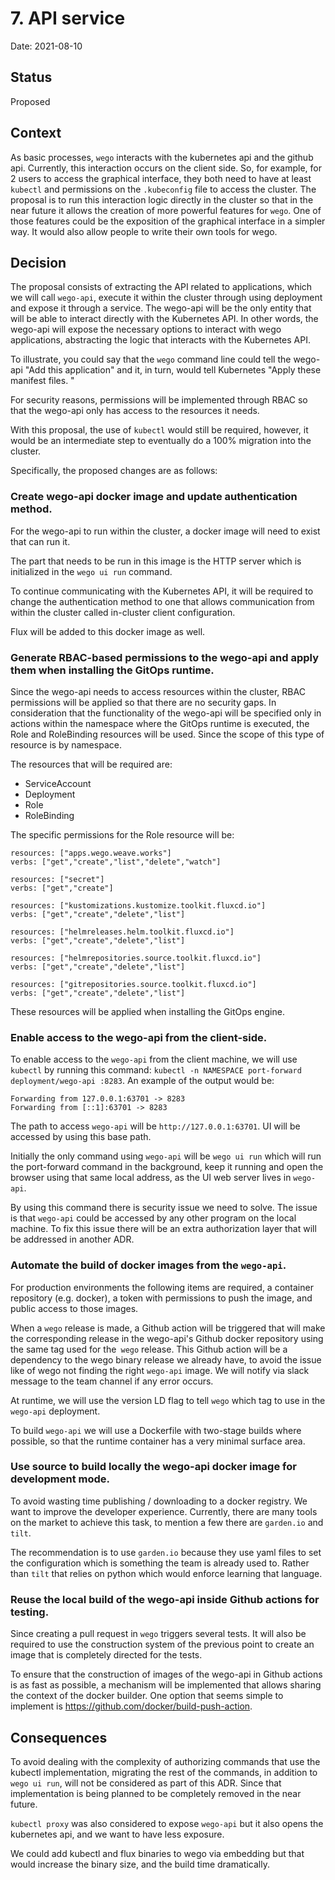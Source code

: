 # 7. API service

Date: 2021-08-10

## Status

Proposed

## Context

As basic processes, `wego` interacts with the kubernetes api and the github api. Currently, this interaction occurs on the client side. So, for example, for 2 users to access the graphical interface, they both need to have at least `kubectl` and permissions on the `.kubeconfig` file to access the cluster. The proposal is to run this interaction logic directly in the cluster so that in the near future it allows the creation of more powerful features for `wego`. One of those features could be the exposition of the graphical interface in a simpler way. It would also allow people to write their own tools for wego.

## Decision

The proposal consists of extracting the API related to applications, which we will call `wego-api`, execute it within the cluster through using deployment and expose it through a service. The wego-api will be the only entity that will be able to interact directly with the Kubernetes API. In other words, the wego-api will expose the necessary options to interact with wego applications, abstracting the logic that interacts with the Kubernetes API.

To illustrate, you could say that the `wego` command line could tell the wego-api "Add this application" and it, in turn, would tell Kubernetes "Apply these manifest files. "

For security reasons, permissions will be implemented through RBAC so that the wego-api only has access to the resources it needs.

With this proposal, the use of `kubectl` would still be required, however, it would be an intermediate step to eventually do
a 100% migration into the cluster.

Specifically, the proposed changes are as follows:

### Create wego-api docker image and update authentication method.

For the wego-api to run within the cluster, a docker image will need to exist that can run it.

The part that needs to be run in this image is the HTTP server which is initialized in the `wego ui run` command.

To continue communicating with the Kubernetes API, it will be required to change the authentication method to one that allows communication from within the cluster called in-cluster client configuration.

Flux will be added to this docker image as well.

### Generate RBAC-based permissions to the wego-api and apply them when installing the GitOps runtime.

Since the wego-api needs to access resources within the cluster, RBAC permissions will be applied so that there are no security gaps. In consideration that the functionality of the wego-api will be specified only in actions within the namespace where the GitOps runtime is executed, the Role and RoleBinding resources will be used. Since the scope of this type of resource is by namespace. 

The resources that will be required are:

- ServiceAccount
- Deployment
- Role
- RoleBinding

The specific permissions for the Role resource will be:

```
resources: ["apps.wego.weave.works"]
verbs: ["get","create","list","delete","watch"]

resources: ["secret"]
verbs: ["get","create"]

resources: ["kustomizations.kustomize.toolkit.fluxcd.io"]
verbs: ["get","create","delete","list"]

resources: ["helmreleases.helm.toolkit.fluxcd.io"]
verbs: ["get","create","delete","list"]

resources: ["helmrepositories.source.toolkit.fluxcd.io"]
verbs: ["get","create","delete","list"]

resources: ["gitrepositories.source.toolkit.fluxcd.io"]
verbs: ["get","create","delete","list"]
```

These resources will be applied when installing the GitOps engine.

### Enable access to the wego-api from the client-side.

To enable access to the `wego-api` from the client machine, we will use `kubectl` by running this command: `kubectl -n NAMESPACE port-forward deployment/wego-api :8283`. An example of the output would be: 
```
Forwarding from 127.0.0.1:63701 -> 8283
Forwarding from [::1]:63701 -> 8283
```

The path to access `wego-api` will be `http://127.0.0.1:63701`. UI will be accessed by using this base path. 

Initially the only command using `wego-api` will be `wego ui run` which will run the port-forward command in the background, keep it running and open the browser using that same local address, as the UI web server lives in `wego-api`.

By using this command there is security issue we need to solve. The issue is that `wego-api` could be accessed by any other program on the local machine. To fix this issue there will be an extra authorization layer that will be addressed in another ADR. 

### Automate the build of docker images from the `wego-api`.

For production environments the following items are required, a container repository (e.g. docker), a token with permissions to push the image, and public access to those images.

When a `wego` release is made, a Github action will be triggered that will make the corresponding release in the wego-api's Github docker repository using the same tag used for the` wego` release. This Github action will be a dependency to the wego binary release we already have, to avoid the issue like of wego not finding the right `wego-api` image. We will notify via slack message to the team channel if any error occurs.

At runtime, we will use the version LD flag to tell `wego` which tag to use in the `wego-api` deployment.

To build `wego-api` we will use a Dockerfile with two-stage builds where possible, so that the runtime container has a very minimal surface area.

### Use source to build locally the wego-api docker image for development mode.

To avoid wasting time publishing / downloading to a docker registry. We want to improve the developer experience. Currently, there are many tools on the market to achieve this task, to mention a few there are `garden.io` and` tilt`.

The recommendation is to use `garden.io` because they use yaml files to set the configuration which is something the team is already used to. Rather than `tilt` that relies on python which would enforce learning that language. 

### Reuse the local build of the wego-api inside Github actions for testing.

Since creating a pull request in `wego` triggers several tests. It will also be required to use the construction system of the previous point to create an image that is completely directed for the tests.

To ensure that the construction of images of the wego-api in Github actions is as fast as possible, a mechanism will be implemented that allows sharing the context of the docker builder. One option that seems simple to implement is https://github.com/docker/build-push-action.

## Consequences

To avoid dealing with the complexity of authorizing commands that use the kubectl implementation, migrating the rest of the commands, in addition to `wego ui run`, will not be considered as part of this ADR. Since that implementation is being planned to be completely removed in the near future.

`kubectl proxy` was also considered to expose `wego-api` but it also opens the kubernetes api, and we want to have less exposure.

We could add kubectl and flux binaries to wego via embedding but that would increase the binary size, and the build time dramatically.

